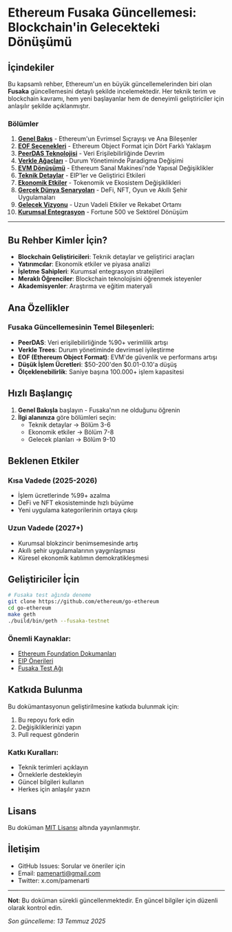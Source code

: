 # Ethereum Fusaka Güncellemesi: Blockchain'in Gelecekteki Dönüşümü

## İçindekiler

Bu kapsamlı rehber, Ethereum'un en büyük güncellemelerinden biri olan **Fusaka** güncellemesini detaylı şekilde incelemektedir. Her teknik terim ve blockchain kavramı, hem yeni başlayanlar hem de deneyimli geliştiriciler için anlaşılır şekilde açıklanmıştır.

### Bölümler

1. **[Genel Bakış](01-genel-bakis.md)** - Ethereum'un Evrimsel Sıçrayışı ve Ana Bileşenler
2. **[EOF Seçenekleri](02-eof-secenekleri.md)** - Ethereum Object Format için Dört Farklı Yaklaşım
3. **[PeerDAS Teknolojisi](03-peerdas.md)** - Veri Erişilebilirliğinde Devrim
4. **[Verkle Ağaçları](04-verkle-agaclari.md)** - Durum Yönetiminde Paradigma Değişimi
5. **[EVM Dönüşümü](05-evm-donusum.md)** - Ethereum Sanal Makinesi'nde Yapısal Değişiklikler
6. **[Teknik Detaylar](06-teknik-detaylar.md)** - EIP'ler ve Geliştirici Etkileri
7. **[Ekonomik Etkiler](07-ekonomik-etkiler.md)** - Tokenomik ve Ekosistem Değişiklikleri
8. **[Gerçek Dünya Senaryoları](08-gercek-dunya-senaryolari.md)** - DeFi, NFT, Oyun ve Akıllı Şehir Uygulamaları
9. **[Gelecek Vizyonu](09-gelecek-vizyon.md)** - Uzun Vadeli Etkiler ve Rekabet Ortamı
10. **[Kurumsal Entegrasyon](10-kurumsal-entegrasyon.md)** - Fortune 500 ve Sektörel Dönüşüm

---

## Bu Rehber Kimler İçin?

- **Blockchain Geliştiricileri**: Teknik detaylar ve geliştirici araçları
- **Yatırımcılar**: Ekonomik etkiler ve piyasa analizi
- **İşletme Sahipleri**: Kurumsal entegrasyon stratejileri
- **Meraklı Öğrenciler**: Blockchain teknolojisini öğrenmek isteyenler
- **Akademisyenler**: Araştırma ve eğitim materyali

## Ana Özellikler

### Fusaka Güncellemesinin Temel Bileşenleri:

- **PeerDAS**: Veri erişilebilirliğinde %90+ verimlilik artışı
- **Verkle Trees**: Durum yönetiminde devrimsel iyileştirme
- **EOF (Ethereum Object Format)**: EVM'de güvenlik ve performans artışı
- **Düşük İşlem Ücretleri**: $50-200'den $0.01-0.10'a düşüş
- **Ölçeklenebilirlik**: Saniye başına 100.000+ işlem kapasitesi

## Hızlı Başlangıç

1. **Genel Bakışla** başlayın - Fusaka'nın ne olduğunu öğrenin
2. **İlgi alanınıza** göre bölümleri seçin:
   - Teknik detaylar → Bölüm 3-6
   - Ekonomik etkiler → Bölüm 7-8
   - Gelecek planları → Bölüm 9-10

## Beklenen Etkiler

### Kısa Vadede (2025-2026)

- İşlem ücretlerinde %99+ azalma
- DeFi ve NFT ekosisteminde hızlı büyüme
- Yeni uygulama kategorilerinin ortaya çıkışı

### Uzun Vadede (2027+)

- Kurumsal blokzincir benimsemesinde artış
- Akıllı şehir uygulamalarının yaygınlaşması
- Küresel ekonomik katılımın demokratikleşmesi

## Geliştiriciler İçin

```bash
# Fusaka test ağında deneme
git clone https://github.com/ethereum/go-ethereum
cd go-ethereum
make geth
./build/bin/geth --fusaka-testnet
```

### Önemli Kaynaklar:

- [Ethereum Foundation Dokumanları](https://ethereum.org/developers)
- [EIP Önerileri](https://eips.ethereum.org)
- [Fusaka Test Ağı](https://fusaka-testnet.ethereum.org)

## Katkıda Bulunma

Bu dokümantasyonun geliştirilmesine katkıda bulunmak için:

1. Bu repoyu fork edin
2. Değişikliklerinizi yapın
3. Pull request gönderin

### Katkı Kuralları:

- Teknik terimleri açıklayın
- Örneklerle destekleyin
- Güncel bilgileri kullanın
- Herkes için anlaşılır yazın

## Lisans

Bu doküman [MIT Lisansı](LICENSE) altında yayınlanmıştır.

## İletişim

- GitHub Issues: Sorular ve öneriler için
- Email: pamenarti@gmail.com
- Twitter: x.com/pamenarti

---

**Not**: Bu doküman sürekli güncellenmektedir. En güncel bilgiler için düzenli olarak kontrol edin.


*Son güncelleme: 13 Temmuz 2025*
